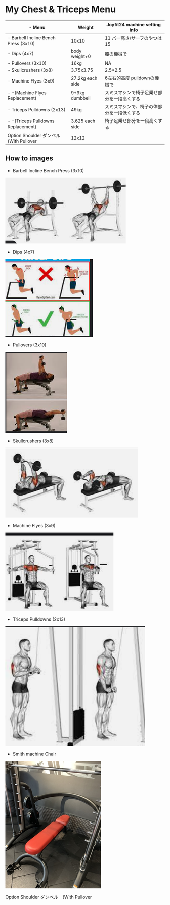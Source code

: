 # My Chest & Triceps Menu

| \- Menu                  | Weight             | Joyfit24 machine setting info |
| ------------------------------------- | ---------------- | ------------------- |
| \- Barbell Incline Bench Press (3x10) | 10x10            | 11 バー高さ/サーフのやつは15   |
| \- Dips (4x7)                         | body weight+0    | 腰の機械で               |
| \- Pullovers (3x10)                   | 16kg             | NA                  |
| \- Skullcrushers (3x8)                | 3.75x3.75        | 2.5\*2.5            |
| \- Machine Flyes (3x9)                | 27.2kg each side | 6左右的高度 pulldownの機械で|
| \- -(Machine Flyes Replacement) 　       | 9+9kg dumbbell   | スミスマシンで椅子足乗せ部分を一段高くする |
| \- Triceps Pulldowns (2x13)           | 49kg             | スミスマシンで、椅子の体部分を一段低くする |
| \- -(Triceps Pulldowns Replacement)   | 3.625 each side  | 椅子足乗せ部分を一段高くする |
| Option Shoulder ダンベル　(With Pullover   | 12x12            |                 |

## How to images

- Barbell Incline Bench Press (3x10)

![](./img/Chest_and_Triceps/Barbell_Incline_Bench_Press.png)

- Dips (4x7)

![](./img/Chest_and_Triceps/Dips.png)

- Pullovers (3x10)

![](./img/Chest_and_Triceps/Pullover.png)

- Skullcrushers (3x8)

![](./img/Chest_and_Triceps/Skullcrushers.png)

- Machine Flyes (3x9)

![](./img/Chest_and_Triceps/Machine_Flyes.png)

- Triceps Pulldowns (2x13)

![](./img/Chest_and_Triceps/Triceps_Pulldowns.png)

- Smith machine Chair

![](./img/Chest_and_Triceps/chair.jpg)

Option Shoulder ダンベル　(With Pullover

